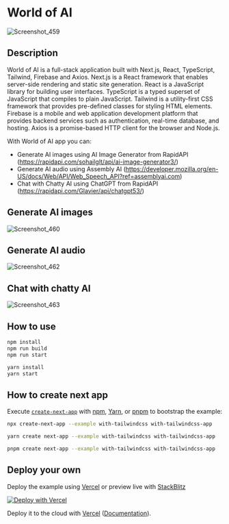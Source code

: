 # World of AI

![Screenshot_459](https://github.com/zburleastefan/world-of-ai/assets/104846691/519ed8ec-e5a7-45c1-b6a6-7763dce74d9f)

## Description


World of AI is a full-stack application built with Next.js, React, TypeScript, Tailwind, Firebase and Axios. Next.js is a React framework that enables server-side rendering and static site generation. React is a JavaScript library for building user interfaces. TypeScript is a typed superset of JavaScript that compiles to plain JavaScript. Tailwind is a utility-first CSS framework that provides pre-defined classes for styling HTML elements. Firebase is a mobile and web application development platform that provides backend services such as authentication, real-time database, and hosting. Axios is a promise-based HTTP client for the browser and Node.js.

With World of AI app you can:
- Generate AI images using AI Image Generator from RapidAPI (https://rapidapi.com/sohailglt/api/ai-image-generator3/)
- Generate AI audio using Assembly AI (https://developer.mozilla.org/en-US/docs/Web/API/Web_Speech_API?ref=assemblyai.com)
- Chat with Chatty AI using ChatGPT from RapidAPI (https://rapidapi.com/Glavier/api/chatgpt53/)



## Generate AI images

![Screenshot_460](https://github.com/zburleastefan/world-of-ai/assets/104846691/260ab9ab-0e9d-49f7-8537-50ac413eae82)

## Generate AI audio

![Screenshot_462](https://github.com/zburleastefan/world-of-ai/assets/104846691/60c0976f-06ac-4796-a58d-d3268e893a04)

## Chat with chatty AI

![Screenshot_463](https://github.com/zburleastefan/world-of-ai/assets/104846691/d619dad3-e026-4c90-b7d4-47aaad9dd204)

## How to use

```bash
npm install
npm run build
npm run start
```

```bash
yarn install
yarn start
```

## How to create next app

Execute [`create-next-app`](https://github.com/vercel/next.js/tree/canary/packages/create-next-app) with [npm](https://docs.npmjs.com/cli/init), [Yarn](https://yarnpkg.com/lang/en/docs/cli/create/), or [pnpm](https://pnpm.io) to bootstrap the example:

```bash
npx create-next-app --example with-tailwindcss with-tailwindcss-app
```

```bash
yarn create next-app --example with-tailwindcss with-tailwindcss-app
```

```bash
pnpm create next-app --example with-tailwindcss with-tailwindcss-app
```

## Deploy your own

Deploy the example using [Vercel](https://vercel.com?utm_source=github&utm_medium=readme&utm_campaign=next-example) or preview live with [StackBlitz](https://stackblitz.com/github/vercel/next.js/tree/canary/examples/with-tailwindcss)

[![Deploy with Vercel](https://vercel.com/button)](https://vercel.com/new/git/external?repository-url=https://github.com/vercel/next.js/tree/canary/examples/with-tailwindcss&project-name=with-tailwindcss&repository-name=with-tailwindcss)

Deploy it to the cloud with [Vercel](https://vercel.com/new?utm_source=github&utm_medium=readme&utm_campaign=next-example) ([Documentation](https://nextjs.org/docs/deployment)).
